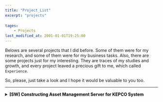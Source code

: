 ```yaml
---
title: "Project_List"
excerpt: "projects"

tages:
    - Projects
last_modified_at: 2001-01-01T19:25:00
---
```


Belows are several projects that I did before. Some of them were for my research, and some of them were for my business tasks. Also, there are some projects just for my interesting. They are traces of my studies and growth, and every project leaved a precious gift to me, which called `Experience`.

So, please, just take a look and I hope it would be valuable to you too.

--------

<details>
<summary><span style="color:black"><strong>[SW] Constructing Asset Management Server for KEPCO System</strong></span></summary>
<div markdown="1">

#### Goal
To construct a demo test environment of KEPCO(Korea Electric Power Corporation) SEDA(Substation Equipment Diagnostic & Analysis) system using Oracle, Docker, Python, Flask, Gunicorn, and Nginx(HTML)  
<small>*Oracle, Docker, Python, Flask, Gunicorn and Nginx(HTML)를 활용한 한국전력공사의 송변전 예방진단시스템 데모 테스트 환경 구축*</small>

#### Background
KEPCO(Korea's Electric Power Corporation) is a principle agent of T&D(Transmission and Distribution) industry, selling electricity supplied by power genertion companies. The market of electric power in Korea is managed not by private enterpries but by Korean government, and KEPCO is ranked as 2nd on global electricity utility companies by monopolize T&D industry. Thus, KEPCO possesses huge amount of industrial assets of T&D and SEDA(Substation Equipment Diagnositc & Analysis) system is a running business that integrate and centralize the management subjects which were each substations previously. Especially, this system is very important in that the web page of SEDA is coninuously used until present by workers of KEPCO.  
<small>*한국전력공사는 발전사로부터 전기를 공급받아 사용자들에게 판매하는 T&D(Transmission and Distribution) 산업의 주체입니다. 한국은 전력시장이 민간이 아닌 한국전력공사 주도의 공공시장으로 형성되어 있으며, 따라서 한전은 글로벌 전력회사 2위(아시아 1위)에 위치할 정도로 규모가 거대합니다. 그만큼 한전이 관리하는 T&D분야의 산업설비는 그 양이 상당한데요, 각 사업소별로 관리되고 있던 이 산업설비들을 한전 중앙 서버로 군집하여 통합 관리하고자 하는 사업이 바로 SEDA(Substation Equipment Diagnostic & Analysis) 시스템 구축사업입니다. 특히 SEDA는 실제로 한국전력공사의 임직원들이 계속해서 사용하는 화면이기 때문에 중요합니다.*</small>

My company is taking charge of the task that develop an AI based health diagnosis solution for assets on T&D industry with interlocking it to main SEDA system. Unfortunately, it is impossible to shate the contents of AI based health diagnosis solution since it is confidential. Neverthless, the process of interlocking the system was very interesting, and I hope to share this experience.  
<small>*제가 속한 회사는 이 사업에서 특히 AI기반 변전설비의 상태예방진단 알고리즘 및 UI를 개발하고 이를 SEDA 메인 홈페이지에 연동하는 업무를 담당하게 되었습니다. 알고리즘 개발은 보안사안으로 본 포스트에서 다룰 수 없지만, 그 시스템 연동과정에서 제법 유용한 경험을 할 수 있었어서 이를 공유해보고자 합니다.*</small>

<img src="/images/2021-03-22-demo_system_0_fig2.png" alt="drawing" width="600"/>
<figcaption>A configuration of demo system that would be contructed in this project.</figcaption>

#### Contents
0. [Project Overview](https://shkim-pandamon.github.io/blog/demo_system_1/)
1. [Install Docker](https://shkim-pandamon.github.io/blog/demo_system_2/)
2. [Install Oracle](https://shkim-pandamon.github.io/blog/demo_system_3/)
3. [SQL Developer on M1 Chip](https://shkim-pandamon.github.io/blog/demo_system_4/)
4. [Set-up Orcal DB](https://shkim-pandamon.github.io/blog/demo_system_5/)
5. [Import Data from Oracle DB by Cx_Oracle](https://shkim-pandamon.github.io/blog/demo_system_6/)
6. [Construct Web Framework with Flask](https://shkim-pandamon.github.io/blog/demo_system_7/)

</div>
</details>